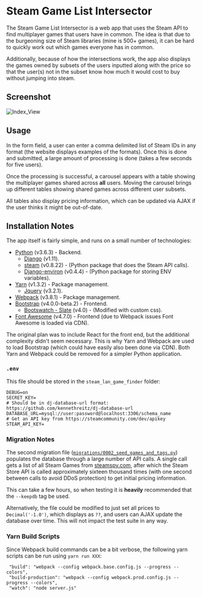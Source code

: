 # Steam Game List Intersector

The Steam Game List Intersector is a web app that uses the Steam API to find multiplayer games that users have in common.
The idea is that due to the burgeoning size of Steam libraries (mine is 500+ games), it can be hard to quickly work out
which games everyone has in common. 

Additionally, because of how the intersections work, the app also displays the games owned by subsets of the users 
inputted along with the price so that the user(s) not in the subset know how much it would cost to buy without jumping 
into steam.

## Screenshot

![Index_View](https://raw.githubusercontent.com/lutrasdebtra/master/steam_lan_game_finder/index_view.png)

## Usage

In the form field, a user can enter a comma delimited list of Steam IDs in any format (the website displays examples of 
the formats). Once this is done and submitted, a large amount of processing is done (takes a few seconds for five users).

Once the processing is successful, a carousel appears with a table showing the multiplayer games shared across **all** users. 
Moving the carousel brings up different tables showing shared games across different user subsets.

All tables also display pricing information, which can be updated via AJAX if the user thinks it might be out-of-date. 

## Installation Notes

The app itself is fairly simple, and runs on a small number of technologies:
* [Python](https://www.python.org/) (v3.6.3) - Backend.
    * [Django](https://www.djangoproject.com/) (v1.11).
    * [steam](https://pypi.python.org/pypi/steam) (v0.8.22) - (Python package that does the Steam API calls).
    * [Django-environ](https://github.com/joke2k/django-environ) (v0.4.4) - (Python package for storing ENV variables).
* [Yarn](https://yarnpkg.com/en/) (v1.3.2) - Package management.
    * [Jquery](https://jquery.com/) (v3.2.1).
* [Webpack](https://webpack.js.org/) (v3.8.1) - Package management.
* [Bootstrap](https://getbootstrap.com/) (v4.0.0-beta.2) - Frontend.
    * [Bootswatch - Slate](https://bootswatch.com/slate/) (v4.0) - (Modified with custom css).
* [Font Awesome](http://fontawesome.io/) (v4.7.0) - Frontend (due to Webpack issues Font Awesome is loaded via CDN).

The original plan was to include React for the front end, but the additional complexity didn't seem necessary. This is 
why Yarn and Webpack are used to load Bootstrap (which could have easily also been done via CDN). Both Yarn and Webpack 
could be removed for a simpler Python application. 

### `.env` 

This file should be stored in the `steam_lan_game_finder` folder:

```
DEBUG=on
SECRET_KEY= 
# Should be in dj-database-url format: https://github.com/kennethreitz/dj-database-url
DATABASE_URL=mysql://user:password@localhost:3306/schema_name
# Get an API key from https://steamcommunity.com/dev/apikey
STEAM_API_KEY= 
```
 
### Migration Notes

The second migration file ([`migrations/0002_seed_games_and_tags.py`](https://github.com/lutrasdebtra/steam_lan_game_finder/blob/master/game_finder/migrations/0002_seed_games_and_tags.py))
populates the database through a large number of API calls. A single call gets a list of all Steam Games from 
[steamspy.com](https://steamspy.com/about), after which the Steam Store API is called approximately sixteen thousand 
times (with one second between calls to avoid DDoS protection) to get initial pricing information. 

This can take a few hours, so when testing it is **heavily** recommended that the `--keepdb` tag be used.
  
Alternatively, the file could be modified to just set all prices to `Decimal('-1.0')`, which displays as `??`, and users 
can AJAX update the database over time. This will not impact the test suite in any way. 

### Yarn Build Scripts

Since Webpack build commands can be a bit verbose, the following yarn scripts can be run using `yarn run XXX`:

```
 "build": "webpack --config webpack.base.config.js --progress --colors",
 "build-production": "webpack --config webpack.prod.config.js --progress --colors",
 "watch": "node server.js"
```
